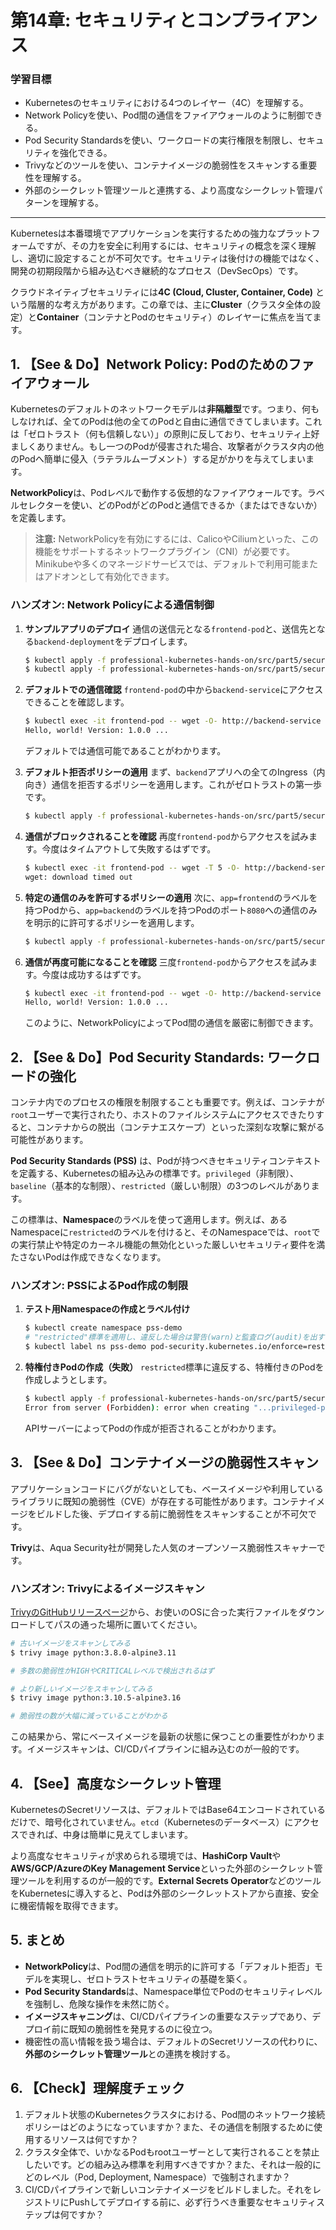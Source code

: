 # 第14章: セキュリティとコンプライアンス

### 学習目標

- Kubernetesのセキュリティにおける4つのレイヤー（4C）を理解する。
- Network Policyを使い、Pod間の通信をファイアウォールのように制御できる。
- Pod Security Standardsを使い、ワークロードの実行権限を制限し、セキュリティを強化できる。
- Trivyなどのツールを使い、コンテナイメージの脆弱性をスキャンする重要性を理解する。
- 外部のシークレット管理ツールと連携する、より高度なシークレット管理パターンを理解する。

---

Kubernetesは本番環境でアプリケーションを実行するための強力なプラットフォームですが、その力を安全に利用するには、セキュリティの概念を深く理解し、適切に設定することが不可欠です。セキュリティは後付けの機能ではなく、開発の初期段階から組み込むべき継続的なプロセス（DevSecOps）です。

クラウドネイティブセキュリティには**4C (Cloud, Cluster, Container, Code)** という階層的な考え方があります。この章では、主に**Cluster**（クラスタ全体の設定）と**Container**（コンテナとPodのセキュリティ）のレイヤーに焦点を当てます。

## 1. 【See & Do】Network Policy: Podのためのファイアウォール

Kubernetesのデフォルトのネットワークモデルは**非隔離型**です。つまり、何もしなければ、全てのPodは他の全てのPodと自由に通信できてしまいます。これは「ゼロトラスト（何も信頼しない）」の原則に反しており、セキュリティ上好ましくありません。もし一つのPodが侵害された場合、攻撃者がクラスタ内の他のPodへ簡単に侵入（ラテラルムーブメント）する足がかりを与えてしまいます。

**NetworkPolicy**は、Podレベルで動作する仮想的なファイアウォールです。ラベルセレクターを使い、どのPodがどのPodと通信できるか（またはできないか）を定義します。

> **注意:** NetworkPolicyを有効にするには、CalicoやCiliumといった、この機能をサポートするネットワークプラグイン（CNI）が必要です。Minikubeや多くのマネージドサービスでは、デフォルトで利用可能またはアドオンとして有効化できます。

### ハンズオン: Network Policyによる通信制御

1.  **サンプルアプリのデプロイ**
    通信の送信元となる`frontend-pod`と、送信先となる`backend-deployment`をデプロイします。

    ```bash
    $ kubectl apply -f professional-kubernetes-hands-on/src/part5/security/backend-app.yaml
    $ kubectl apply -f professional-kubernetes-hands-on/src/part5/security/frontend-pod.yaml
    ```

2.  **デフォルトでの通信確認**
    `frontend-pod`の中から`backend-service`にアクセスできることを確認します。

    ```bash
    $ kubectl exec -it frontend-pod -- wget -O- http://backend-service
    Hello, world! Version: 1.0.0 ...
    ```

    デフォルトでは通信可能であることがわかります。

3.  **デフォルト拒否ポリシーの適用**
    まず、`backend`アプリへの全てのIngress（内向き）通信を拒否するポリシーを適用します。これがゼロトラストの第一歩です。

    ```bash
    $ kubectl apply -f professional-kubernetes-hands-on/src/part5/security/deny-all-policy.yaml
    ```

4.  **通信がブロックされることを確認**
    再度`frontend-pod`からアクセスを試みます。今度はタイムアウトして失敗するはずです。

    ```bash
    $ kubectl exec -it frontend-pod -- wget -T 5 -O- http://backend-service
    wget: download timed out
    ```

5.  **特定の通信のみを許可するポリシーの適用**
    次に、`app=frontend`のラベルを持つPodから、`app=backend`のラベルを持つPodのポート`8080`への通信のみを明示的に許可するポリシーを適用します。

    ```bash
    $ kubectl apply -f professional-kubernetes-hands-on/src/part5/security/allow-frontend-policy.yaml
    ```

6.  **通信が再度可能になることを確認**
    三度`frontend-pod`からアクセスを試みます。今度は成功するはずです。

    ```bash
    $ kubectl exec -it frontend-pod -- wget -O- http://backend-service
    Hello, world! Version: 1.0.0 ...
    ```

    このように、NetworkPolicyによってPod間の通信を厳密に制御できます。

## 2. 【See & Do】Pod Security Standards: ワークロードの強化

コンテナ内でのプロセスの権限を制限することも重要です。例えば、コンテナが`root`ユーザーで実行されたり、ホストのファイルシステムにアクセスできたりすると、コンテナからの脱出（コンテナエスケープ）といった深刻な攻撃に繋がる可能性があります。

**Pod Security Standards (PSS)** は、Podが持つべきセキュリティコンテキストを定義する、Kubernetesの組み込みの標準です。`privileged`（非制限）、`baseline`（基本的な制限）、`restricted`（厳しい制限）の3つのレベルがあります。

この標準は、**Namespace**のラベルを使って適用します。例えば、あるNamespaceに`restricted`のラベルを付けると、そのNamespaceでは、`root`での実行禁止や特定のカーネル機能の無効化といった厳しいセキュリティ要件を満たさないPodは作成できなくなります。

### ハンズオン: PSSによるPod作成の制限

1.  **テスト用Namespaceの作成とラベル付け**

    ```bash
    $ kubectl create namespace pss-demo
    # "restricted"標準を適用し、違反した場合は警告(warn)と監査ログ(audit)を出す
    $ kubectl label ns pss-demo pod-security.kubernetes.io/enforce=restricted pod-security.kubernetes.io/warn=restricted pod-security.kubernetes.io/audit=restricted
    ```

2.  **特権付きPodの作成（失敗）**
    `restricted`標準に違反する、特権付きのPodを作成しようとします。

    ```bash
    $ kubectl apply -f professional-kubernetes-hands-on/src/part5/security/privileged-pod.yaml -n pss-demo
    Error from server (Forbidden): error when creating "...privileged-pod.yaml": pods "privileged-pod" is forbidden: violates PodSecurity "restricted:latest": privileged ...
    ```

    APIサーバーによってPodの作成が拒否されることがわかります。

## 3. 【See & Do】コンテナイメージの脆弱性スキャン

アプリケーションコードにバグがないとしても、ベースイメージや利用しているライブラリに既知の脆弱性（CVE）が存在する可能性があります。コンテナイメージをビルドした後、デプロイする前に脆弱性をスキャンすることが不可欠です。

**Trivy**は、Aqua Security社が開発した人気のオープンソース脆弱性スキャナーです。

### ハンズオン: Trivyによるイメージスキャン

[TrivyのGitHubリリースページ](https://github.com/aquasecurity/trivy/releases)から、お使いのOSに合った実行ファイルをダウンロードしてパスの通った場所に置いてください。

```bash
# 古いイメージをスキャンしてみる
$ trivy image python:3.8.0-alpine3.11

# 多数の脆弱性がHIGHやCRITICALレベルで検出されるはず

# より新しいイメージをスキャンしてみる
$ trivy image python:3.10.5-alpine3.16

# 脆弱性の数が大幅に減っていることがわかる
```

この結果から、常にベースイメージを最新の状態に保つことの重要性がわかります。イメージスキャンは、CI/CDパイプラインに組み込むのが一般的です。

## 4. 【See】高度なシークレット管理

KubernetesのSecretリソースは、デフォルトではBase64エンコードされているだけで、暗号化されていません。`etcd`（Kubernetesのデータベース）にアクセスできれば、中身は簡単に見えてしまいます。

より高度なセキュリティが求められる環境では、**HashiCorp Vault**や**AWS/GCP/AzureのKey Management Service**といった外部のシークレット管理ツールを利用するのが一般的です。**External Secrets Operator**などのツールをKubernetesに導入すると、Podは外部のシークレットストアから直接、安全に機密情報を取得できます。

## 5. まとめ

- **NetworkPolicy**は、Pod間の通信を明示的に許可する「デフォルト拒否」モデルを実現し、ゼロトラストセキュリティの基礎を築く。
- **Pod Security Standards**は、Namespace単位でPodのセキュリティレベルを強制し、危険な操作を未然に防ぐ。
- **イメージスキャニング**は、CI/CDパイプラインの重要なステップであり、デプロイ前に既知の脆弱性を発見するのに役立つ。
- 機密性の高い情報を扱う場合は、デフォルトのSecretリソースの代わりに、**外部のシークレット管理ツール**との連携を検討する。

## 6. 【Check】理解度チェック

1.  デフォルト状態のKubernetesクラスタにおける、Pod間のネットワーク接続ポリシーはどのようになっていますか？また、その通信を制限するために使用するリソースは何ですか？
2.  クラスタ全体で、いかなるPodもrootユーザーとして実行されることを禁止したいです。どの組み込み標準を利用すべきですか？また、それは一般的にどのレベル（Pod, Deployment, Namespace）で強制されますか？
3.  CI/CDパイプラインで新しいコンテナイメージをビルドしました。それをレジストリにPushしてデプロイする前に、必ず行うべき重要なセキュリティステップは何ですか？
